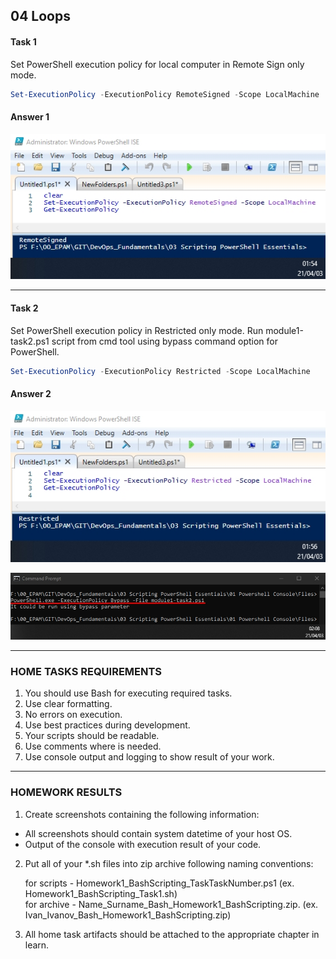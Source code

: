 ## 04 Loops
#### Task 1
Set PowerShell execution policy for local computer in Remote Sign only mode.<br/> 

```powershell
Set-ExecutionPolicy -ExecutionPolicy RemoteSigned -Scope LocalMachine
```
#### Answer 1

![](https://github.com/MikeBakinovski/DevOps_Fundamentals/blob/main/03%20Scripting%20PowerShell%20Essentials/01%20Powershell%20Console/Images/CONS1.jpg)

---
#### Task 2
 Set PowerShell execution policy in Restricted only mode. Run module1-task2.ps1 script from cmd tool using bypass command option for PowerShell.<br/>

```powershell
Set-ExecutionPolicy -ExecutionPolicy Restricted -Scope LocalMachine
```
#### Answer 2

![](https://github.com/MikeBakinovski/DevOps_Fundamentals/blob/main/03%20Scripting%20PowerShell%20Essentials/01%20Powershell%20Console/Images/CONS2A.jpg)

![](https://github.com/MikeBakinovski/DevOps_Fundamentals/blob/main/03%20Scripting%20PowerShell%20Essentials/01%20Powershell%20Console/Images/CONS2B.jpg)

---
### HOME TASKS REQUIREMENTS
1. You should use Bash for executing required tasks.<br/>
2. Use clear formatting.<br/>
3. No errors on execution.<br/>
4. Use best practices during development.<br/>
5. Your scripts should be readable.<br/>
6. Use comments where is needed.<br/>
7. Use console output and logging to show result of your work.<br/>

---
### HOMEWORK RESULTS
1. Create screenshots containing the following information:<br/>
* All screenshots should contain system datetime of your host OS.<br/>
* Output of the console with execution result of your code.<br/>

2. Put all of your  *.sh files into zip archive following naming conventions:<br/>

   for scripts - Homework1_BashScripting_TaskTaskNumber.ps1 (ex. Homework1_BashScripting_Task1.sh)<br/>
   for archive - Name_Surname_Bash_Homework1_BashScripting.zip. (ex. Ivan_Ivanov_Bash_Homework1_BashScripting.zip)<br/>

3. All home task artifacts should be attached to the appropriate chapter in learn.<br/>
